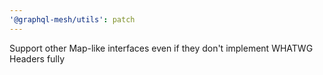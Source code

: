 ```yaml
---
'@graphql-mesh/utils': patch
---
```


Support other Map-like interfaces even if they don't implement WHATWG Headers fully
